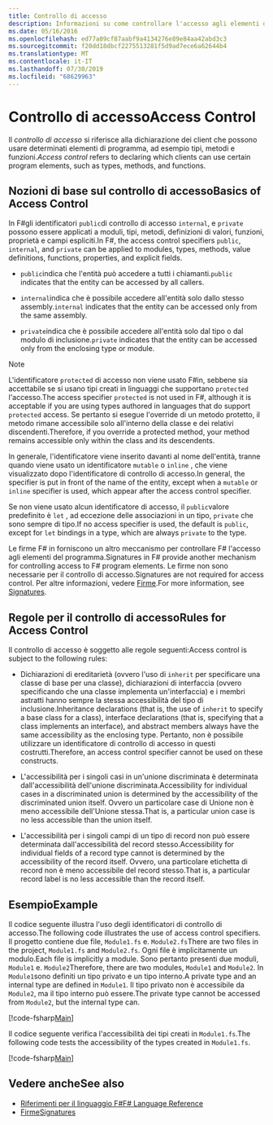 ```yaml
---
title: Controllo di accesso
description: Informazioni su come controllare l'accesso agli elementi di programmazione, ad esempio tipi, metodi e funzioni, nel F# linguaggio di programmazione.
ms.date: 05/16/2016
ms.openlocfilehash: ed77a09cf87aabf9a4134276e89e84aa42abd3c3
ms.sourcegitcommit: f20dd18dbcf2275513281f5d9ad7ece6a62644b4
ms.translationtype: MT
ms.contentlocale: it-IT
ms.lasthandoff: 07/30/2019
ms.locfileid: "68629963"
---
```

# <a name="access-control"></a><span data-ttu-id="8a163-103">Controllo di accesso</span><span class="sxs-lookup"><span data-stu-id="8a163-103">Access Control</span></span>

<span data-ttu-id="8a163-104">Il *controllo di accesso* si riferisce alla dichiarazione dei client che possono usare determinati elementi di programma, ad esempio tipi, metodi e funzioni.</span><span class="sxs-lookup"><span data-stu-id="8a163-104">*Access control* refers to declaring which clients can use certain program elements, such as types, methods, and functions.</span></span>

## <a name="basics-of-access-control"></a><span data-ttu-id="8a163-105">Nozioni di base sul controllo di accesso</span><span class="sxs-lookup"><span data-stu-id="8a163-105">Basics of Access Control</span></span>

<span data-ttu-id="8a163-106">In F#gli identificatori `public`di controllo di accesso `internal`, e `private` possono essere applicati a moduli, tipi, metodi, definizioni di valori, funzioni, proprietà e campi espliciti.</span><span class="sxs-lookup"><span data-stu-id="8a163-106">In F#, the access control specifiers `public`, `internal`, and `private` can be applied to modules, types, methods, value definitions, functions, properties, and explicit fields.</span></span>

- <span data-ttu-id="8a163-107">`public`indica che l'entità può accedere a tutti i chiamanti.</span><span class="sxs-lookup"><span data-stu-id="8a163-107">`public` indicates that the entity can be accessed by all callers.</span></span>

- <span data-ttu-id="8a163-108">`internal`indica che è possibile accedere all'entità solo dallo stesso assembly.</span><span class="sxs-lookup"><span data-stu-id="8a163-108">`internal` indicates that the entity can be accessed only from the same assembly.</span></span>

- <span data-ttu-id="8a163-109">`private`indica che è possibile accedere all'entità solo dal tipo o dal modulo di inclusione.</span><span class="sxs-lookup"><span data-stu-id="8a163-109">`private` indicates that the entity can be accessed only from the enclosing type or module.</span></span>

> [!NOTE]
> <span data-ttu-id="8a163-110">L'identificatore `protected` di accesso non viene usato F#in, sebbene sia accettabile se si usano tipi creati in linguaggi che supportano `protected` l'accesso.</span><span class="sxs-lookup"><span data-stu-id="8a163-110">The access specifier `protected` is not used in F#, although it is acceptable if you are using types authored in languages that do support `protected` access.</span></span> <span data-ttu-id="8a163-111">Se pertanto si esegue l'override di un metodo protetto, il metodo rimane accessibile solo all'interno della classe e dei relativi discendenti.</span><span class="sxs-lookup"><span data-stu-id="8a163-111">Therefore, if you override a protected method, your method remains accessible only within the class and its descendents.</span></span>

<span data-ttu-id="8a163-112">In generale, l'identificatore viene inserito davanti al nome dell'entità, tranne quando viene usato un identificatore `mutable` o `inline` , che viene visualizzato dopo l'identificatore di controllo di accesso.</span><span class="sxs-lookup"><span data-stu-id="8a163-112">In general, the specifier is put in front of the name of the entity, except when a `mutable` or `inline` specifier is used, which appear after the access control specifier.</span></span>

<span data-ttu-id="8a163-113">Se non viene usato alcun identificatore di accesso, il `public`valore predefinito è `let` , ad eccezione delle associazioni in un tipo, `private` che sono sempre di tipo.</span><span class="sxs-lookup"><span data-stu-id="8a163-113">If no access specifier is used, the default is `public`, except for `let` bindings in a type, which are always `private` to the type.</span></span>

<span data-ttu-id="8a163-114">Le firme F# in forniscono un altro meccanismo per controllare F# l'accesso agli elementi del programma.</span><span class="sxs-lookup"><span data-stu-id="8a163-114">Signatures in F# provide another mechanism for controlling access to F# program elements.</span></span> <span data-ttu-id="8a163-115">Le firme non sono necessarie per il controllo di accesso.</span><span class="sxs-lookup"><span data-stu-id="8a163-115">Signatures are not required for access control.</span></span> <span data-ttu-id="8a163-116">Per altre informazioni, vedere [Firme](signatures.md).</span><span class="sxs-lookup"><span data-stu-id="8a163-116">For more information, see [Signatures](signatures.md).</span></span>

## <a name="rules-for-access-control"></a><span data-ttu-id="8a163-117">Regole per il controllo di accesso</span><span class="sxs-lookup"><span data-stu-id="8a163-117">Rules for Access Control</span></span>

<span data-ttu-id="8a163-118">Il controllo di accesso è soggetto alle regole seguenti:</span><span class="sxs-lookup"><span data-stu-id="8a163-118">Access control is subject to the following rules:</span></span>

- <span data-ttu-id="8a163-119">Dichiarazioni di ereditarietà (ovvero l'uso di `inherit` per specificare una classe di base per una classe), dichiarazioni di interfaccia (ovvero specificando che una classe implementa un'interfaccia) e i membri astratti hanno sempre la stessa accessibilità del tipo di inclusione.</span><span class="sxs-lookup"><span data-stu-id="8a163-119">Inheritance declarations (that is, the use of `inherit` to specify a base class for a class), interface declarations (that is, specifying that a class implements an interface), and abstract members always have the same accessibility as the enclosing type.</span></span> <span data-ttu-id="8a163-120">Pertanto, non è possibile utilizzare un identificatore di controllo di accesso in questi costrutti.</span><span class="sxs-lookup"><span data-stu-id="8a163-120">Therefore, an access control specifier cannot be used on these constructs.</span></span>

- <span data-ttu-id="8a163-121">L'accessibilità per i singoli casi in un'unione discriminata è determinata dall'accessibilità dell'unione discriminata.</span><span class="sxs-lookup"><span data-stu-id="8a163-121">Accessibility for individual cases in a discriminated union is determined by the accessibility of the discriminated union itself.</span></span> <span data-ttu-id="8a163-122">Ovvero un particolare case di Unione non è meno accessibile dell'Unione stessa.</span><span class="sxs-lookup"><span data-stu-id="8a163-122">That is, a particular union case is no less accessible than the union itself.</span></span>

- <span data-ttu-id="8a163-123">L'accessibilità per i singoli campi di un tipo di record non può essere determinata dall'accessibilità del record stesso.</span><span class="sxs-lookup"><span data-stu-id="8a163-123">Accessibility for individual fields of a record type cannot is determined by the accessibility of the record itself.</span></span> <span data-ttu-id="8a163-124">Ovvero, una particolare etichetta di record non è meno accessibile del record stesso.</span><span class="sxs-lookup"><span data-stu-id="8a163-124">That is, a particular record label is no less accessible than the record itself.</span></span>

## <a name="example"></a><span data-ttu-id="8a163-125">Esempio</span><span class="sxs-lookup"><span data-stu-id="8a163-125">Example</span></span>

<span data-ttu-id="8a163-126">Il codice seguente illustra l'uso degli identificatori di controllo di accesso.</span><span class="sxs-lookup"><span data-stu-id="8a163-126">The following code illustrates the use of access control specifiers.</span></span> <span data-ttu-id="8a163-127">Il progetto contiene due file, `Module1.fs` e. `Module2.fs`</span><span class="sxs-lookup"><span data-stu-id="8a163-127">There are two files in the project, `Module1.fs` and `Module2.fs`.</span></span> <span data-ttu-id="8a163-128">Ogni file è implicitamente un modulo.</span><span class="sxs-lookup"><span data-stu-id="8a163-128">Each file is implicitly a module.</span></span> <span data-ttu-id="8a163-129">Sono pertanto presenti due moduli, `Module1` e. `Module2`</span><span class="sxs-lookup"><span data-stu-id="8a163-129">Therefore, there are two modules, `Module1` and `Module2`.</span></span> <span data-ttu-id="8a163-130">In `Module1`sono definiti un tipo privato e un tipo interno.</span><span class="sxs-lookup"><span data-stu-id="8a163-130">A private type and an internal type are defined in `Module1`.</span></span> <span data-ttu-id="8a163-131">Il tipo privato non è accessibile da `Module2`, ma il tipo interno può essere.</span><span class="sxs-lookup"><span data-stu-id="8a163-131">The private type cannot be accessed from `Module2`, but the internal type can.</span></span>

[!code-fsharp[Main](~/samples/snippets/fsharp/access-control/snippet1.fs)]

<span data-ttu-id="8a163-132">Il codice seguente verifica l'accessibilità dei tipi creati in `Module1.fs`.</span><span class="sxs-lookup"><span data-stu-id="8a163-132">The following code tests the accessibility of the types created in `Module1.fs`.</span></span>

[!code-fsharp[Main](~/samples/snippets/fsharp/access-control/snippet2.fs)]

## <a name="see-also"></a><span data-ttu-id="8a163-133">Vedere anche</span><span class="sxs-lookup"><span data-stu-id="8a163-133">See also</span></span>

- [<span data-ttu-id="8a163-134">Riferimenti per il linguaggio F#</span><span class="sxs-lookup"><span data-stu-id="8a163-134">F# Language Reference</span></span>](index.md)
- [<span data-ttu-id="8a163-135">Firme</span><span class="sxs-lookup"><span data-stu-id="8a163-135">Signatures</span></span>](signatures.md)
